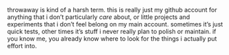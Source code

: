 throwaway is kind of a harsh term. this is really just my github account for anything that i don’t particularly *care* about, or little projects and experiments that i don’t feel belong on my main account. sometimes it’s just quick tests, other times it’s stuff i never really plan to polish or maintain. if you know me, you already know where to look for the things i actually put effort into.
